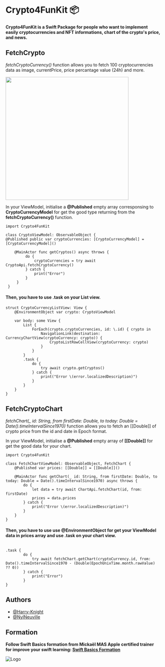 
# Crypto4FunKit 📦

**Crypto4FunKit is a Swift Package for people who want to implement easily cryptocurrencies and NFT informations, chart of the crypto's price, and news.**

## FetchCrypto

*fetchCryptoCurrency()* function allows you to fetch 100 cryptocurrencies data as image, currentPrice, price percantage value (24h) and more.

<img src="https://github.com/Harry-KNIGHT/Image-VideoForReadmes/blob/main/ezgif-1-940af80236.gif" height="400" />

In your ViewModel, initialise a **@Published** empty array corresponsing to **CryptoCurrencyModel** for get the good type returning from the **fetchCryptoCurrency()** function.

```
import Crypto4FunKit

class CryptoViewModel: ObservableObject {
@Published public var cryptoCurrencies: [CryptoCurrencyModel] = [CryptoCurrencyModel]()

	@MainActor func getCryptos() async throws {
		 do {
			 cryptoCurrencies = try await CryptoApi.fetchCryptoCurrency()
		 } catch {
			 print("Error")
		 }
	 }
 }
```
#### Then, you have to use .task on your List view.
```
struct CryptoCurrencyListView: View {
	@EnvironmentObject var crypto: CryptoViewModel

    var body: some View {
		List {
			ForEach(crypto.cryptoCurrencies, id: \.id) { crypto in
				NavigationLink(destination: CurrencyChartView(cryptoCurrency: crypto)) {
					CryptoListRowCellView(cryptoCurrency: crypto)
				}
			}
		}
		.task {
			do {
				try await crypto.getCryptos()
			} catch {
				print("Error \(error.localizedDescription)")
			}
		}
    }
}
```

## FetchCryptoChart

*fetchChart(_ id: String, from firstDate: Double, to today: Double = Date().timeIntervalSince1970)* function allows you to fetch an [[Double]] of crypto price from the id and date in Epoch format.

In your ViewModel, initialise a **@Published** empty array of **[[Double]]** for get the good data for your chart.

```
import Crypto4FunKit

class FetchChartViewModel: ObservableObject, FetchChart {
	@Published var prices: [[Double]] = [[Double]]()
	
	@MainActor func getChart(_ id: String, from firstDate: Double, to today: Double = Date().timeIntervalSince1970) async throws {
		do {
			let data = try await ChartApi.fetchChart(id, from: firstDate)
			prices = data.prices
		} catch {
			print("Error \(error.localizedDescription)")
		}
	}
}

```
#### Then, you have to use use @EnvironmentObject for get your ViewModel data in prices array and use .task on your chart view. 

```

.task {
		do {
			try await fetchChart.getChart(cryptoCurrency.id, from: Date().timeIntervalSince1970 - (Double(EpochUnixTime.month.rawValue) ?? 0))
		} catch {
			print("Error")
		}
}
```



## Authors

- [@Harry-Knight](https://www.github.com/harry-knight)
- [@NylNeuville](https://github.com/NylNeuville)

## Formation

**Follow Swift Basics formation from Mickaël MAS Apple certified trainer for improve your swift learning: [Swift Basics Formation](https://www.apprendre-swiftui.fr/offre-swift-basics?sa=sa0025889476017fbbabc3366b1fa16ab30f469b99)**

![Logo](https://user-images.githubusercontent.com/63256761/185762269-af1fd215-21bc-4072-baa3-8aa553955a28.png)


